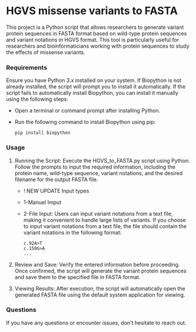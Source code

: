 # HGVS missense variants to FASTA

This project is a Python script that allows researchers to generate variant protein sequences in FASTA format based on wild-type protein sequences and variant notations in HGVS format. This tool is particularly useful for researchers and bioinformaticians working with protein sequences to study the effects of missense variants.


### Requirements
Ensure you have Python 3.x installed on your system. 
If Biopython is not already installed, the script will prompt you to install it automatically. 
If the script fails to automatically install Biopython, you can install it manually using the following steps:

- Open a terminal or command prompt after installing Python.
- Run the following command to install Biopython using pip:
  
   ```
   pip install biopython
   ```

### Usage
1. Running the Script: Execute the HGVS_to_FASTA.py script using Python. Follow the prompts to input the required information, including the protein name, wild-type sequence, variant notations, and the desired filename for the output FASTA file.
   - ! NEW UPDATE Input types
   - 1-Manuel Imput
   - 2-File Input: Users can input variant notations from a text file, making it convenient to handle large lists of variants.
     If you choose to input variant notations from a text file, the file should contain the variant notations in the following format:
     
      ```
      c.92A>T
      c.150G>A
      ...
      ```


3. Review and Save: Verify the entered information before proceeding. Once confirmed, the script will generate the variant protein sequences and save them to the specified file in FASTA format.

4. Viewing Results: After execution, the script will automatically open the generated FASTA file using the default system application for viewing.


### Questions
If you have any questions or encounter issues, don't hesitate to reach out.
